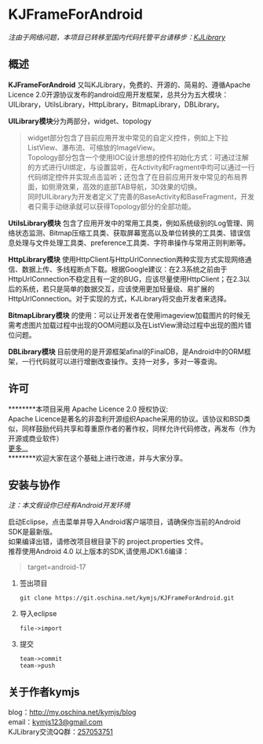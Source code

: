 KJFrameForAndroid
=================

*注由于网络问题，本项目已转移至国内代码托管平台请移步：[KJLibrary](http://git.oschina.net/kymjs/KJLibrary#readme)*

## 概述

**KJFrameForAndroid** 又叫KJLibrary，免费的、开源的、简易的、遵循Apache Licence 2.0开源协议发布的android应用开发框架，总共分为五大模块：UILibrary，UtilsLibrary，HttpLibrary，BitmapLibrary，DBLibrary。

**UILibrary模块**分为两部分，widget、topology
> widget部分包含了目前应用开发中常见的自定义控件，例如上下拉ListView、瀑布流、可缩放的ImageView。<br>
> Topology部分包含一个使用IOC设计思想的控件初始化方式：可通过注解的方式进行UI绑定，与设置监听，在Activity和Fragment中均可以通过一行代码绑定控件并实现点击监听；还包含了在目前应用开发中常见的布局界面，如侧滑效果，高效的底部TAB导航，3D效果的切换。<br>
> 同时UILibrary为开发者定义了完善的BaseActivity和BaseFragment，开发者只需手动继承就可以获得Topology部分的全部功能。<br>

**UtilsLibrary模块** 包含了应用开发中的常用工具类，例如系统级别的Log管理、网络状态监测、Bitmap压缩工具类、获取屏幕宽高以及单位转换的工具类、错误信息处理与文件处理工具类、preference工具类、字符串操作与常用正则判断等。<br>

**HttpLibrary模块** 使用HttpClient与HttpUrlConnection两种实现方式实现网络通信、数据上传、多线程断点下载。根据Google建议：在2.3系统之前由于HttpUrlConnection不稳定且有一定的BUG，应该尽量使用HttpClient；在2.3以后的系统，若只是简单的数据交互，应该使用更加轻量级、易扩展的HttpUrlConnection。对于实现的方式，KJLibrary将交由开发者来选择。<br>

**BitmapLibrary模块** 的使用：可以让开发者在使用imageview加载图片的时候无需考虑图片加载过程中出现的OOM问题以及在ListView滑动过程中出现的图片错位问题。<br>

**DBLibrary模块** 目前使用的是开源框架afinal的FinalDB，是Android中的ORM框架，一行代码就可以进行增删改查操作。支持一对多，多对一等查询。<br>

## 许可
********本项目采用 Apache Licence 2.0 授权协议:<br>
Apache Licence是著名的非盈利开源组织Apache采用的协议。该协议和BSD类似，同样鼓励代码共享和尊重原作者的著作权，同样允许代码修改，再发布（作为开源或商业软件）<br>
[更多...](http://www.oschina.net/question/12_2828)<br>
********欢迎大家在这个基础上进行改进，并与大家分享。<br>

## 安装与协作
*注：本文假设你已经有Android开发环境*

启动Eclipse，点击菜单并导入Android客户端项目，请确保你当前的Android SDK是最新版。<br>
如果编译出错，请修改项目根目录下的 project.properties 文件。<br>
推荐使用Android 4.0 以上版本的SDK,请使用JDK1.6编译：
> target=android-17

 1. 签出项目

        git clone https://git.oschina.net/kymjs/KJFrameForAndroid.git

 2. 导入eclipse

        file->import

 3. 提交
 
        team->commit
        team->push

## 关于作者kymjs
blog：http://my.oschina.net/kymjs/blog<br>
email：kymjs123@gmail.com<br>
KJLibrary交流QQ群：[257053751](http://shang.qq.com/wpa/qunwpa?idkey=00d92c040e81d87ccd21f8d0fffb10640baaa66da45254c3bd329b6ff7d46fef)
